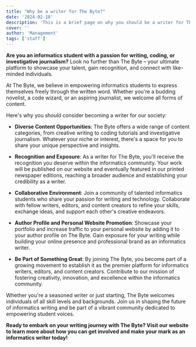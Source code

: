 ```yaml
---
title: "Why be a writer for The Byte?"
date: '2024-02-18'
description: 'This is a brief page on why you should be a writer for The Byte'
cover: ''
author: 'Management'
tags: ['staff']
---
```

**Are you an informatics student with a passion for writing, coding, or investigative journalism?** Look no further than The Byte – your ultimate platform to showcase your talent, gain recognition, and connect with like-minded individuals.

At The Byte, we believe in empowering informatics students to express themselves freely through the written word. Whether you're a budding novelist, a code wizard, or an aspiring journalist, we welcome all forms of content. 

Here's why you should consider becoming a writer for our society:

- **Diverse Content Opportunities**: The Byte offers a wide range of content categories, from creative writing to coding tutorials and investigative journalism. Whatever your niche or interest, there's a space for you to share your unique perspective and insights.

- **Recognition and Exposure**: As a writer for The Byte, you'll receive the recognition you deserve within the informatics community. Your work will be published on our website and eventually featured in our printed newspaper editions, reaching a broader audience and establishing your credibility as a writer.

- **Collaborative Environment**: Join a community of talented informatics students who share your passion for writing and technology. Collaborate with fellow writers, editors, and content creators to refine your skills, exchange ideas, and support each other's creative endeavors.

- **Author Profile and Personal Website Promotion**: Showcase your portfolio and increase traffic to your personal website by adding it to your author profile on The Byte. Gain exposure for your writing while building your online presence and professional brand as an informatics writer.

- **Be Part of Something Great**: By joining The Byte, you become part of a growing movement to establish it as the premier platform for informatics writers, editors, and content creators. Contribute to our mission of fostering creativity, innovation, and excellence within the informatics community.

Whether you're a seasoned writer or just starting, The Byte welcomes individuals of all skill levels and backgrounds. Join us in shaping the future of informatics writing and be part of a vibrant community dedicated to empowering student voices.

**Ready to embark on your writing journey with The Byte? Visit our website to learn more about how you can get involved and make your mark as an informatics writer today!**